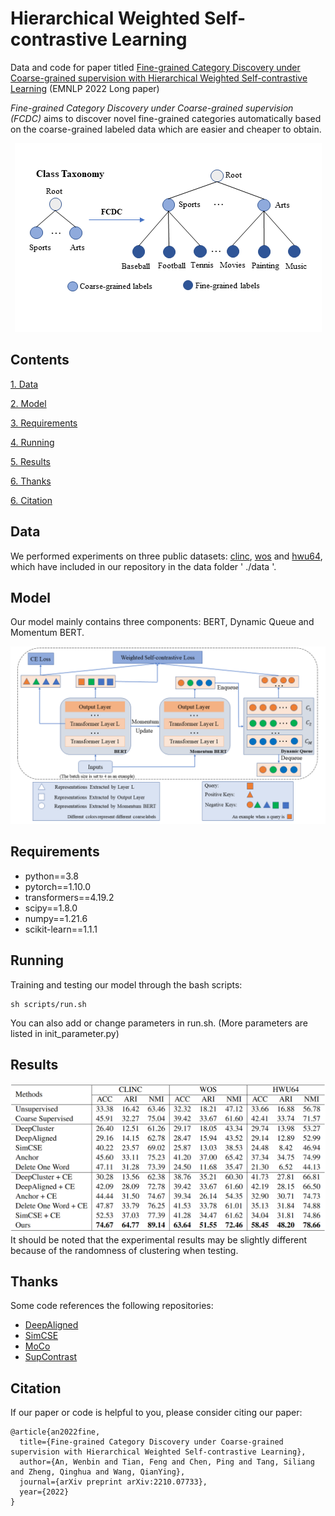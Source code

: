 
# Hierarchical Weighted Self-contrastive Learning
Data and code for paper titled [Fine-grained Category Discovery under Coarse-grained supervision with Hierarchical Weighted Self-contrastive Learning](https://arxiv.org/abs/2210.07733) (EMNLP 2022 Long paper)

*Fine-grained Category Discovery under Coarse-grained supervision (FCDC)* aims to discover novel fine-grained categories automatically based on the coarse-grained labeled data which are easier and cheaper to obtain.
<div align=center>
<img src="./figures/intro.png"/>
</div>


## Contents
[1. Data](##Data)

[2. Model](##Model)

[3. Requirements](##Requirements)

[4. Running](##Running)

[5. Results](##Results)

[6. Thanks](##Thanks)

[6. Citation](##Citation)

## Data
We performed experiments on three public datasets: [clinc](https://aclanthology.org/D19-1131/), [wos](https://arxiv.org/abs/1709.08267) and [hwu64](https://arxiv.org/abs/1903.05566), which have included in our repository in the data folder ' ./data '.

## Model
Our model mainly contains three  components: BERT, Dynamic Queue and Momentum BERT.
<div align=center>
<img src="./figures/model.png"/>
</div>

## Requirements
* python==3.8
* pytorch==1.10.0
* transformers==4.19.2
* scipy==1.8.0
* numpy==1.21.6
* scikit-learn==1.1.1

## Running
Training and testing our model through the bash scripts:
```
sh scripts/run.sh
```
You can also add or change parameters in run.sh. (More parameters are listed in init_parameter.py)

## Results
<div align=center>
<img src="./figures/results.png"/>
</div>
It should be noted that the experimental results may be slightly different because of the randomness of clustering when testing.

## Thanks
Some code references the following repositories:
* [DeepAligned](https://github.com/thuiar/DeepAligned-Clustering)
* [SimCSE](https://github.com/princeton-nlp/SimCSE)
* [MoCo](https://github.com/facebookresearch/moco)
* [SupContrast](https://github.com/HobbitLong/SupContrast)

## Citation
If our paper or code is helpful to you, please consider citing our paper:
```
@article{an2022fine,
  title={Fine-grained Category Discovery under Coarse-grained supervision with Hierarchical Weighted Self-contrastive Learning},
  author={An, Wenbin and Tian, Feng and Chen, Ping and Tang, Siliang and Zheng, Qinghua and Wang, QianYing},
  journal={arXiv preprint arXiv:2210.07733},
  year={2022}
}
```
